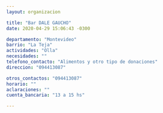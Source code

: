```yaml
---
layout: organizacion

title: "Bar DALE GAUCHO"
date: 2020-04-29 15:06:43 -0300

departamento: "Montevideo"
barrio: "La Teja"
actividades: "Olla"
necesidades: ""
telefono_contacto: "Alimentos y otro tipo de donaciones"
direccion: "094413087"

otros_contactos: "094413087"
horario: ""
aclaraciones: ""
cuenta_bancaria: "13 a 15 hs"

---
```

